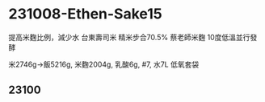 # 231008-Ethen-Sake15

提高米麴比例，減少水 台東壽司米 精米步合70.5% 蔡老師米麴 10度低溫並行發酵

米2746g->飯5216g, 米麴2004g, 乳酸6g, #7, 水7L 低氧套袋

## 23100

